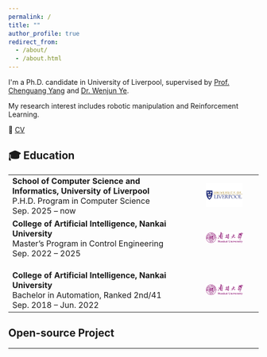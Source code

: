 ```yaml
---
permalink: /
title: ""
author_profile: true
redirect_from: 
  - /about/
  - /about.html
---
```


I'm a Ph.D. candidate in University of Liverpool, supervised by [Prof. Chenguang Yang](https://www.liverpool.ac.uk/people/charlie-yang) and [Dr. Wenjun Ye](https://www.liverpool.ac.uk/people/wenjun-ye).

My research interest includes robotic manipulation and Reinforcement Learning.


📄 [CV](/CV/JincvEn.pdf)

## 🎓 Education

<table style="border-collapse: collapse; border: none;">
    <tr>
    <td style="vertical-align:top; width: 70%; font-size: 16px; border: none;"> <!-- 增加字体大小 -->
      <strong>School of Computer Science and Informatics, University of Liverpool</strong><br>
       P.H.D. Program in Computer Science<br>
      Sep. 2025 – now
    </td>
    <td style="padding-left: 20px; width: 30%; text-align: center; border: none;"> <!-- 图标居中 -->
      <img src="/images/Liverpool.jpg" alt="Nankai University Logo" width="60%">
    </td>
  </tr>
  <tr>
    <td style="vertical-align:top; width: 70%; font-size: 16px; border: none;"> <!-- 增加字体大小 -->
      <strong>College of Artificial Intelligence, Nankai University</strong><br>
       Master’s Program in Control Engineering<br>
      Sep. 2022 – 2025
    </td>
    <td style="padding-left: 20px; width: 30%; text-align: center; border: none;"> <!-- 图标居中 -->
      <img src="/images/nankai-logo.png" alt="Nankai University Logo" width="60%">
    </td>
  </tr>
  <tr>
    <td style="vertical-align:top; padding-top: 20px; width: 70%; font-size: 16px; border: none;"> <!-- 增加字体大小 -->
      <strong>College of Artificial Intelligence, Nankai University</strong><br>
      Bachelor in Automation, Ranked 2nd/41<br>
      Sep. 2018 – Jun. 2022
    </td>
    <td style="padding-left: 20px; padding-top: 20px; width: 30%; text-align: center; border: none;"> <!-- 图标居中 -->
      <img src="/images/nankai-logo.png" alt="Nankai University Logo" width="60%">
    </td>
  </tr>
</table>

## Open-source Project

---
